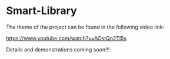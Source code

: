 # Smart-Library

The theme of the project can be found in the following video link:

https://www.youtube.com/watch?v=AOstQn2Tl5s


Details and demonstrations coming soon!!!

